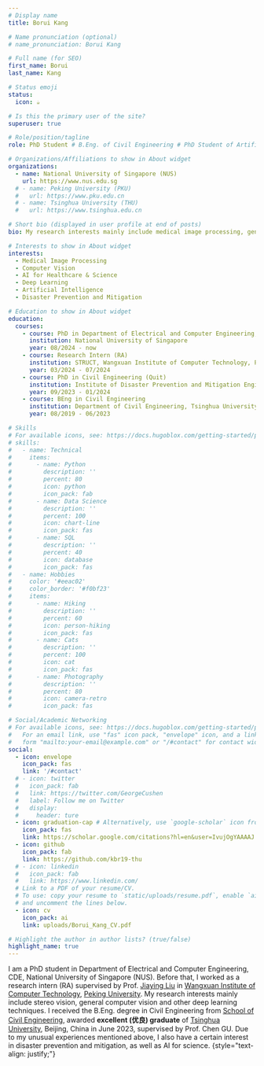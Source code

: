 ```yaml
---
# Display name
title: Borui Kang

# Name pronunciation (optional)
# name_pronunciation: Borui Kang

# Full name (for SEO)
first_name: Borui
last_name: Kang

# Status emoji
status:
  icon: ☕️

# Is this the primary user of the site?
superuser: true

# Role/position/tagline
role: PhD Student # B.Eng. of Civil Engineering # PhD Student of Artificial Intelligence # PhD Candidate of Artificial Intelligence

# Organizations/Affiliations to show in About widget
organizations:
  - name: National University of Singapore (NUS)
    url: https://www.nus.edu.sg
  # - name: Peking University (PKU)
  #   url: https://www.pku.edu.cn
  # - name: Tsinghua University (THU)
  #   url: https://www.tsinghua.edu.cn

# Short bio (displayed in user profile at end of posts)
bio: My research interests mainly include medical image processing, general computer vision and other deep learning techniques.

# Interests to show in About widget
interests:
  - Medical Image Processing
  - Computer Vision
  - AI for Healthcare & Science
  - Deep Learning
  - Artificial Intelligence
  - Disaster Prevention and Mitigation

# Education to show in About widget
education:
  courses:
    - course: PhD in Department of Electrical and Computer Engineering, CDE, National University of Singapore (NUS)
      institution: National University of Singapore
      year: 08/2024 - now
    - course: Research Intern (RA)
      institution: STRUCT, Wangxuan Institute of Computer Technology, Peking University (PKU)
      year: 03/2024 - 07/2024
    - course: PhD in Civil Engineering (Quit)
      institution: Institute of Disaster Prevention and Mitigation Engineering (IDPME), Department of Civil Engineering, Tsinghua University (THU)
      year: 09/2023 - 01/2024
    - course: BEng in Civil Engineering
      institution: Department of Civil Engineering, Tsinghua University (THU)
      year: 08/2019 - 06/2023

# Skills
# For available icons, see: https://docs.hugoblox.com/getting-started/page-builder/#icons
# skills:
#   - name: Technical
#     items:
#       - name: Python
#         description: ''
#         percent: 80
#         icon: python
#         icon_pack: fab
#       - name: Data Science
#         description: ''
#         percent: 100
#         icon: chart-line
#         icon_pack: fas
#       - name: SQL
#         description: ''
#         percent: 40
#         icon: database
#         icon_pack: fas
#   - name: Hobbies
#     color: '#eeac02'
#     color_border: '#f0bf23'
#     items:
#       - name: Hiking
#         description: ''
#         percent: 60
#         icon: person-hiking
#         icon_pack: fas
#       - name: Cats
#         description: ''
#         percent: 100
#         icon: cat
#         icon_pack: fas
#       - name: Photography
#         description: ''
#         percent: 80
#         icon: camera-retro
#         icon_pack: fas

# Social/Academic Networking
# For available icons, see: https://docs.hugoblox.com/getting-started/page-builder/#icons
#   For an email link, use "fas" icon pack, "envelope" icon, and a link in the
#   form "mailto:your-email@example.com" or "/#contact" for contact widget.
social:
  - icon: envelope
    icon_pack: fas
    link: '/#contact'
  # - icon: twitter
  #   icon_pack: fab
  #   link: https://twitter.com/GeorgeCushen
  #   label: Follow me on Twitter
  #   display:
  #     header: ture
  - icon: graduation-cap # Alternatively, use `google-scholar` icon from `ai` icon pack
    icon_pack: fas
    link: https://scholar.google.com/citations?hl=en&user=IvujOgYAAAAJ
  - icon: github
    icon_pack: fab
    link: https://github.com/kbr19-thu
  # - icon: linkedin
  #   icon_pack: fab
  #   link: https://www.linkedin.com/
  # Link to a PDF of your resume/CV.
  # To use: copy your resume to `static/uploads/resume.pdf`, enable `ai` icons in `params.yaml`,
  # and uncomment the lines below.
  - icon: cv
    icon_pack: ai
    link: uploads/Borui_Kang_CV.pdf

# Highlight the author in author lists? (true/false)
highlight_name: true
---
```


I am a PhD student in Department of Electrical and Computer Engineering, CDE, National University of Singapore (NUS). Before that, I worked as a research intern (RA) supervised by Prof. [Jiaying Liu](http://39.96.165.147/people/liujiaying.html) in [Wangxuan Institute of Computer Technology](https://www.icst.pku.edu.cn/index.htm), [Peking University](https://www.pku.edu.cn). My research interests mainly include stereo vision, general computer vision and other deep learning techniques. I received the B.Eng. degree in Civil Engineering from [School of Civil Engineering](https://www.civil.tsinghua.edu.cn/), awarded **excellent (优良) graduate** of [Tsinghua University](https://www.tsinghua.edu.cn), Beijing, China in June 2023, supervised by Prof. Chen GU.  Due to my unusual experiences mentioned above, I also have a certain interest in disaster prevention and mitigation, as well as AI for science.
{style="text-align: justify;"}

<!-- After that, I continued to pursue a PhD degree mainly in AI for seismology supervised by Chen in Institute of Disaster Prevention and Mitigation Engineering (IDPME), and quited in January 2024. -->